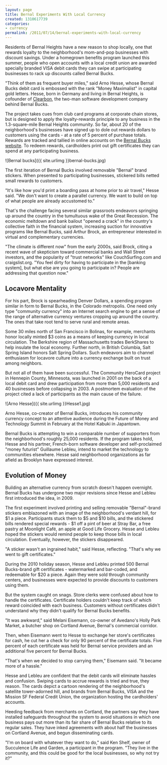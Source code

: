 ```yaml
---
layout: page
title: Bernal Experiments With Local Currency
created: 1310617739
categories:
- currency
permalink: /2011/07/14/bernal-experiments-with-local-currency
---
```

Residents of Bernal Heights have a new reason to shop locally, one that rewards loyalty to the neighborhood's mom-and-pop businesses with discount savings. Under a homegrown benefits program launched this summer, people who open accounts with a local credit union are awarded specially branded VISA debit cards they can swipe at participating businesses to rack up discounts called Bernal Bucks.

"Think of them as frequent buyer miles," said Arno Hesse, whose Bernal Bucks debit card is embossed with the rank "Money Maximalist" in capital gold letters. Hesse, born in Germany and living in Bernal Heights, is cofounder of [Clearbon](/clear-bon), the two-man software development company behind Bernal Bucks.

The project takes cues from club card programs at corporate chain stores, but is designed to apply the loyalty-rewards principle to any business in the 1.3-square-mile Bernal Heights community. So far, about 20 of the neighborhood's businesses have signed up to dole out rewards dollars to customers using the cards - at a rate of 5 percent of purchase totals. Rewards are tracked and tallied in online accounts on the [Bernal Bucks website](/clear-bon/bernal-bucks). To redeem rewards, cardholders print out gift certificates they can spend at any participating business.

![Bernal bucks]({{ site.urlimg }}bernal-bucks.jpg)

The first iteration of Bernal Bucks involved removable "Bernal" brand stickers. When presented to participating businesses, stickered bills netted small rewards to customers.

"It's like how you'd print a boarding pass at home prior to air travel," Hesse said. "We don't want to create a parallel currency. We want to build on top of what people are already accustomed to."

That's the challenge facing several similar grassroots endeavors springing up around the country in the tumultuous wake of the Great Recession. The economic meltdown and bank bailout "opened a crack" in the country's collective faith in the financial system, increasing suction for innovative programs like Bernal Bucks, said Arthur Brock, an entrepreneur interested in virtual and complementary currencies.

"The climate is different now" from the early 2000s, said Brock, citing a recent wave of skepticism toward commercial banks and Wall Street investors, and the popularity of "trust networks" like CouchSurfing.com and craigslist.org. "You feel dirty for having to participate in the [banking system], but what else are you going to participate in? People are addressing that question now."

## Locavore Mentality

For his part, Brock is spearheading Denver Dollars, a spending program similar in form to Bernal Bucks, in the Colorado metropolis. One need only type "community currency" into an Internet search engine to get a sense of the range of alternative currency ventures cropping up around the country. The ones that take root tend to serve rural and remote areas.

Some 30 miles north of San Francisco in Bolinas, for example, merchants honor locally minted $3 coins as a means of keeping currency in local circulation. The Berkshire region of Massachusetts trades BerkShares to help insulate the local economy. Further north, in British Columbia, Salt Spring Island honors Salt Spring Dollars. Such endeavors aim to channel enthusiasm for locavore culture into a currency exchange built on trust among neighbors.

But not all of them have been successful. The Community HeroCard project in Hennepin County, Minnesota, was launched in 2001 on the back of a local debit card and drew participation from more than 5,000 residents and 40 businesses before collapsing in 2003. A postmortem evaluation of the project cited a lack of participants as the main cause of the failure.

![Arno Hesse]({{ site.urlimg }}Hesse1.jpg)

Arno Hesse, co-creator of Bernal Bucks, introduces his community currency concept to an attentive audience during the Future of Money and Technology Summit in February at the Hotel Kabuki in Japantown.

Bernal Bucks is attempting to win a comparable number of supporters from the neighborhood's roughly 25,000 residents. If the program takes hold, Hesse and his partner, French-born software developer and self-proclaimed "money futurist" Guillaume Lebleu, intend to market the technology to communities elsewhere. Hesse said neighborhood organizations as far afield as Brooklyn have expressed interest.

## Evolution of Money

Building an alternative currency from scratch doesn't happen overnight. Bernal Bucks has undergone two major revisions since Hesse and Lebleu first introduced the idea, in 2009.

The first experiment involved printing and selling removable "Bernal"-brand stickers emblazoned with an image of the neighborhood's verdant hill, for $1 a piece. Participants stuck them to $5 and $10 bills, and the stickered bills rendered special rewards - $1 off a pint of beer at Stray Bar, a free pastry at Moonlight Café, an apple at Good Life Grocery. Hesse and Lebleu hoped the stickers would remind people to keep those bills in local circulation. Eventually, however, the stickers disappeared.

"A sticker wasn't an ingrained habit," said Hesse, reflecting. "That's why we went to gift certificates."

During the 2010 holiday season, Hesse and Lebleu printed 500 Bernal Bucks-brand gift certificates - watermarked and bar-coded, and redeemable for $20 a piece. Again they were sold through community centers, and businesses were expected to provide discounts to customers using them.

But the system caught on snags. Store clerks were confused about how to handle the certificates. Certificate holders couldn't keep track of which reward coincided with each business. Customers without certificates didn't understand why they didn't qualify for Bernal Bucks benefits.

"It was awkward," said Melani Eisemann, co-owner of Avedano's Holly Park Market, a butcher shop on Cortland Avenue, Bernal's commercial corridor.

Then, when Eisemann went to Hesse to exchange her store's certificates for cash, he cut her a check for only 90 percent of the certificate totals. Five percent of each certificate was held for Bernal service providers and an additional five percent for Bernal Bucks.

"That's when we decided to stop carrying them," Eisemann said. "It became more of a hassle."

Hesse and Lebleu are confident that the debit cards will eliminate hassles and confusion. Swiping cards to accrue rewards is tried and true, they reason. The cards depict a cartoon rendering of the neighborhood's satellite tower-adorned hill, and brands from Bernal Bucks, VISA and the Mission SF Federal Credit Union, the organization hosting the cardholders' accounts.

Heeding feedback from merchants on Cortland, the partners say they have installed safeguards throughout the system to avoid situations in which one business pays out more than its fair share of Bernal Bucks relative to its regular sales. They have inked agreements with about half the businesses on Cortland Avenue, and begun disseminating cards.

"I'm on board with whatever they want to do," said Ken Shelf, owner of Succulence Life and Garden, a participant in the program. "They live in the community, and this could be good for the local businesses, so why not try it?"

